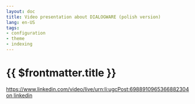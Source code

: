 ```yaml
---
layout: doc
title: Video presentation about DIALOGWARE (polish version)
lang: en-US
tags:
- configuration
- theme
- indexing
---
```


# {{ $frontmatter.title }}


<script setup>
import ComponentA from '/components/A.vue'
import ComponentB from '/components/B.vue'

const components= [ ComponentA, ComponentB ]
const tabs= ['ComponentA', 'ComponentB']
const component= ComponentA
console.log(components)
</script>

<template>
  <div>
    <button v-for="tab in tabs" :key="tab" @click="component = tab">
      {{tab}}
    </button>
    <component :is="component" />
  </div>
</template>




https://www.linkedin.com/video/live/urn:li:ugcPost:6988910965366882304
[on linkedin](https://www.linkedin.com/video/live/urn:li:ugcPost:6988910965366882304/)




